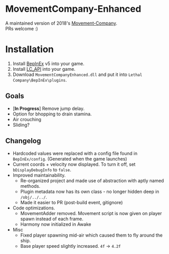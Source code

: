 # MovementCompany-Enhanced
A maintained version of 2018's [Movement-Company](https://github.com/u-2018/Movement-Company).<br>
PRs welcome :)

# Installation
1. Install [BepInEx](https://github.com/BepInEx/BepInEx/releases) v5 into your game.
2. Install [LC_API](https://thunderstore.io/c/lethal-company/p/2018/LC_API/) into your game.
3. Download `MovementCompanyEnhanced.dll` and put it into `Lethal Company\BepInEx\plugins`.

## Goals
- [**In Progress**] Remove jump delay.
- Option for bhopping to drain stamina.
- Air crouching
- Sliding?
  
## Changelog
- Hardcoded values were replaced with a config file found in `BepInEx/config`. (Generated when the game launches)
- Current coords + velocity now displayed. To turn it off, set `bDisplayDebugInfo` to `false`.
- Improved maintainability.
    - Re-organized project and made use of abstraction with aptly named methods.
    - Plugin metadata now has its own class - no longer hidden deep in `/obj/../../`.
    - Made it easier to PR (post-build event, gitignore)
- Code optimizations.
    - MovementAdder removed. Movement script is now given on player spawn instead of each frame.
    - Harmony now initialized in Awake
- Misc
    - Fixed player spawning mid-air which caused them to fly around the ship.
    - Base player speed slightly increased. `4f` -> `4.2f`
